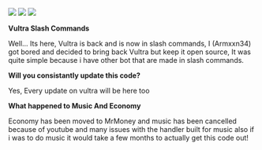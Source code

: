 ![](https://custom-icon-badges.herokuapp.com/github/stars/Armxxn34/VultraSlashCommands?logo=star)
[![](https://custom-icon-badges.herokuapp.com/github/commit-activity/w/Armxxn34/VultraSlashCommands?style=plastic&logo=github)](https://github.com/Armxxn34/VultraSlashCommands)
[![](https://custom-icon-badges.herokuapp.com/github/last-commit/Armxxn34/VultraVultraSlashCommands?style=plastic&logo=github)](https://github.com/Armxxn34/VultraSlashCommands)

**Vultra Slash Commands**

Well... Its here, Vultra is back and is now in slash commands, I (Armxxn34) got bored and decided to bring back Vultra but keep it open source, It was quite simple because i have other bot that are made in slash commands. 

**Will you consistantly update this code?**

Yes, Every update on vultra will be here too

**What happened to Music And Economy**

Economy has been moved to MrMoney and music has been cancelled because of youtube and many issues with the handler built for music also if i was to do music it would take a few months to actually get this code out!

